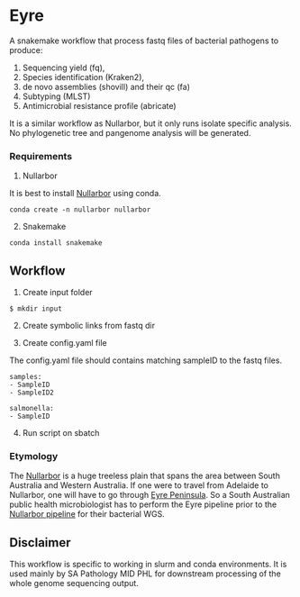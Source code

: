 # Eyre
A snakemake workflow that process fastq files of bacterial pathogens to produce:
1. Sequencing yield (fq), 
2. Species identification (Kraken2), 
3. de novo assemblies (shovill) and their qc (fa)
4. Subtyping (MLST)
5. Antimicrobial resistance profile (abricate)


It is a similar workflow as Nullarbor, but it only runs isolate specific analysis. No phylogenetic tree and pangenome analysis will be generated.

### Requirements
1. Nullarbor 

It is best to install [Nullarbor](https://github.com/tseemann/nullarbor) using conda. 

```
conda create -n nullarbor nullarbor
```

2. Snakemake

```
conda install snakemake
```

## Workflow

1. Create input folder
```
$ mkdir input
```
2. Create symbolic links from fastq dir

3. Create config.yaml file

The config.yaml file should contains matching sampleID to the fastq files.

```
samples:
- SampleID
- SampleID2

salmonella:
- SampleID

```

4. Run script on sbatch

### Etymology

The [Nullarbor](https://en.wikipedia.org/wiki/Nullarbor_Plain) is a huge treeless plain that spans the area between South Australia and Western Australia. If one were to travel from Adelaide to Nullarbor, one will have to go through [Eyre Peninsula](https://en.wikipedia.org/wiki/Eyre_Peninsula). So a South Australian public health microbiologist has to perform the Eyre pipeline prior to the [Nullarbor pipeline](https://github.com/tseemann/nullarbor) for their bacterial WGS. 

## Disclaimer
This workflow is specific to working in slurm and conda environments. It is used mainly by SA Pathology MID PHL for downstream processing of the whole genome sequencing output.
